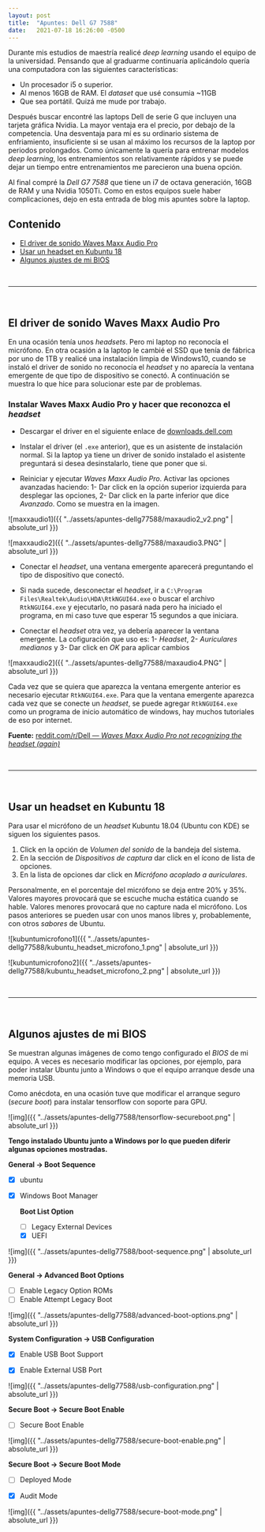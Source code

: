 ```yaml
---
layout: post
title:  "Apuntes: Dell G7 7588"
date:   2021-07-18 16:26:00 -0500
---  
```


Durante mis estudios de maestría realicé *deep learning* usando el equipo de la universidad. Pensando que al graduarme continuaría aplicándolo quería una computadora con las siguientes características:

* Un procesador i5 o superior.
* Al menos 16GB de RAM. El *dataset* que usé consumia ~11GB
* Que sea portátil. Quizá me mude por trabajo.

Después buscar encontré las laptops Dell de serie G que incluyen una tarjeta gráfica Nvidia. La mayor ventaja era el precio, por debajo de la competencia. Una desventaja para mí es su ordinario sistema de enfriamiento, insuficiente si se usan al máximo los recursos de la laptop por periodos prolongados. Como únicamente la quería para entrenar modelos *deep learning*, los entrenamientos son relativamente rápidos y se puede dejar un tiempo entre entrenamientos me parecieron una buena opción.

Al final compré la *Dell G7 7588* que tiene un i7 de octava generación, 16GB de RAM y una Nvidia 1050Ti. Como en estos equipos suele haber complicaciones, dejo en esta entrada de blog mis apuntes sobre la laptop.

## Contenido

* [El driver de sonido Waves Maxx Audio Pro](#el-driver-de-sonido-waves-maxx-audio-pro)
* [Usar un headset en Kubuntu 18](#usar-un-headset-en-kubuntu-18)
* [Algunos ajustes de mi BIOS](#algunos-ajustes-de-mi-bios)

<br>
<hr>
<br>

## El driver de sonido Waves Maxx Audio Pro

En una ocasión tenía unos *headsets*. Pero mi laptop no reconocía el micrófono.
En otra ocasión a la laptop le cambié el SSD que tenía de fábrica por uno de 1TB y realicé una instalación limpia de Windows10, cuando se instaló el driver de sonido no reconocía el *headset* y no aparecía la ventana emergente de que tipo de dispositivo se conectó. A continuación se muestra lo que hice para solucionar este par de problemas.

### Instalar Waves Maxx Audio Pro y hacer que reconozca el *headset*

* Descargar el driver en el siguiente enlace de [downloads.dell.com](https://downloads.dell.com/FOLDER04456475M/1/Realtek-High-Definition-Audio-Driver_HH8W2_WIN_6.0.1.8216_A09.EXE)

* Instalar el driver (el `.exe` anterior), que es un asistente de instalación normal. Si la laptop ya tiene un driver de sonido instalado el asistente preguntará si desea desinstalarlo, tiene que poner que si.

* Reiniciar y ejecutar *Waves Maxx Audio Pro*. Activar las opciones avanzadas haciendo: 1- Dar click en la opción superior izquierda para desplegar las opciones, 2- Dar click en la parte inferior que dice *Avanzado*. Como se muestra en la imagen.

![maxxaudio1]({{ "../assets/apuntes-dellg77588/maxaudio2_v2.png" | absolute_url }})

![maxxaudio2]({{ "../assets/apuntes-dellg77588/maxaudio3.PNG" | absolute_url }})

* Conectar el *headset*, una ventana emergente aparecerá preguntando el tipo de dispositivo que conectó.

* Si nada sucede, desconectar el *headset*, ir a `C:\Program Files\Realtek\Audio\HDA\RtkNGUI64.exe` o buscar el archivo `RtkNGUI64.exe` y ejecutarlo, no pasará nada pero ha iniciado el programa, en mi caso tuve que esperar 15 segundos a que iniciara.

* Conectar el *headset* otra vez, ya debería aparecer la ventana emergente. La cofiguración que uso es: 1- *Headset*, 2- *Auriculares medianos* y 3- Dar click en *OK* para aplicar cambios

![maxxaudio2]({{ "../assets/apuntes-dellg77588/maxaudio4.PNG" | absolute_url }})

Cada vez que se quiera que aparezca la ventana emergente anterior es necesario ejecutar `RtkNGUI64.exe`. Para que la ventana emergente aparezca cada vez que se conecte un *headset*, se puede agregar `RtkNGUI64.exe` como un programa de inicio automático de windows, hay muchos tutoriales de eso por internet.

**Fuente:** [reddit.com/r/Dell &mdash; *Waves Maxx Audio Pro not recognizing the headset (again)*](https://www.reddit.com/r/Dell/comments/c1bw7m/waves_maxx_audio_pro_not_recognizing_the_headset/)

<br>
<hr>
<br>

## Usar un headset en Kubuntu 18

Para usar el micrófono de un *headset* Kubuntu 18.04 (Ubuntu con KDE) se siguen los siguientes pasos.

1. Click en la opción de *Volumen del sonido* de la bandeja del sistema.
2. En la sección de *Dispositivos de captura* dar click en el ícono de lista de opciones.
3. En la lista de opciones dar click en *Micrófono acoplado a auriculares*.

Personalmente, en el porcentaje del micrófono se deja entre 20% y 35%. Valores mayores provocará que se escuche mucha estática cuando se hable. Valores menores provocará que no capture nada el micrófono. Los pasos anteriores se pueden usar con unos manos libres y, probablemente, con otros *sabores* de Ubuntu.

![kubuntumicrofono1]({{ "../assets/apuntes-dellg77588/kubuntu_headset_microfono_1.png" | absolute_url }})

![kubuntumicrofono2]({{ "../assets/apuntes-dellg77588/kubuntu_headset_microfono_2.png" | absolute_url }})

<br>
<hr>
<br>

## Algunos ajustes de mi BIOS

Se muestran algunas imágenes de como tengo configurado el *BIOS* de mi equipo. A veces es necesario modificar las opciones, por ejemplo, para poder instalar Ubuntu junto a Windows o que el equipo arranque desde una memoria USB. 

Como anécdota, en una ocasión tuve que modificar el arranque seguro (*secure boot*) para instalar tensorflow con soporte para GPU.


![img]({{ "../assets/apuntes-dellg77588/tensorflow-secureboot.png" | absolute_url }})

**Tengo instalado Ubuntu junto a Windows por lo que pueden diferir algunas opciones mostradas.**

**General -> Boot Sequence**
- [x] ubuntu
- [x] Windows Boot Manager

    **Boot List Option**
    - [ ] Legacy External Devices
    - [X] UEFI

![img]({{ "../assets/apuntes-dellg77588/boot-sequence.png" | absolute_url }})



**General -> Advanced Boot Options**
- [ ] Enable Legacy Option ROMs
- [ ] Enable Attempt Legacy Boot

![img]({{ "../assets/apuntes-dellg77588/advanced-boot-options.png" | absolute_url }})



**System Configuration -> USB Configuration**

- [x] Enable USB Boot Support
- [x] Enable External USB Port


![img]({{ "../assets/apuntes-dellg77588/usb-configuration.png" | absolute_url }})

**Secure Boot -> Secure Boot Enable**

- [ ] Secure Boot Enable

![img]({{ "../assets/apuntes-dellg77588/secure-boot-enable.png" | absolute_url }})

**Secure Boot -> Secure Boot Mode**

- [ ] Deployed Mode
- [x] Audit Mode


![img]({{ "../assets/apuntes-dellg77588/secure-boot-mode.png" | absolute_url }})
